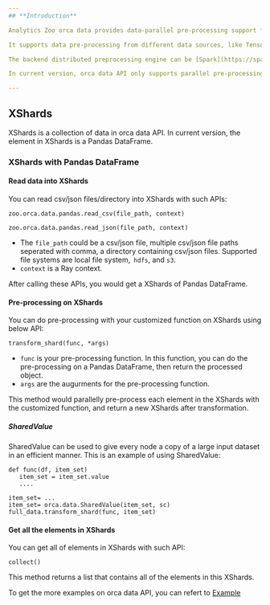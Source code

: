 ```yaml
---
## **Introduction**

Analytics Zoo orca data provides data-parallel pre-processing support for AI.

It supports data pre-processing from different data sources, like TensorFlow DataSet, PyTorch DataLoader, MXNet DataLoader, etc. and it supports different data format, like Pandas DataFrame, Numpy, Images, Parquet.

The backend distributed preprocessing engine can be [Spark](https://spark.apache.org/) or [Ray](https://github.com/ray-project/ray).

In current version, orca data API only supports parallel pre-processing with Pandas DataFrame on Ray.

---
```

## **XShards**

XShards is a collection of data in orca data API. In current version, the element in XShards is a Pandas DataFrame.

### **XShards with Pandas DataFrame**

#### **Read data into XShards**

You can read csv/json files/directory into XShards with such APIs:
```
zoo.orca.data.pandas.read_csv(file_path, context)

zoo.orca.data.pandas.read_json(file_path, context)
```
* The `file_path` could be a csv/json file, multiple csv/json file paths seperated with comma, a directory containing csv/json files. Supported file systems are local file system,` hdfs`, and `s3`.
* `context` is a Ray context.

After calling these APIs, you would get a XShards of Pandas DataFrame.

#### **Pre-processing on XShards**

You can do pre-processing with your customized function on XShards using below API:
```
transform_shard(func, *args)
```
* `func` is your pre-processing function. In this function, you can do the pre-processing on a Pandas DataFrame, then return the processed object. 
* `args` are the augurments for the pre-processing function.

This method would parallelly pre-process each element in the XShards with the customized function, and return a new XShards after transformation.

##### **SharedValue**
SharedValue can be used to give every node a copy of a large input dataset in an efficient manner.
This is an example of using SharedValue:
```
def func(df, item_set)
   item_set = item_set.value
   ....

item_set= ...
item_set= orca.data.SharedValue(item_set, sc)
full_data.transform_shard(func, item_set)
```


#### **Get all the elements in XShards**

You can get all of elements in XShards with such API:
```
collect()
```
This method returns a list that contains all of the elements in this XShards.

To get the more examples on orca data API, you can refert to [Example](https://github.com/intel-analytics/analytics-zoo/tree/master/pyzoo/zoo/examples/orca/data)
